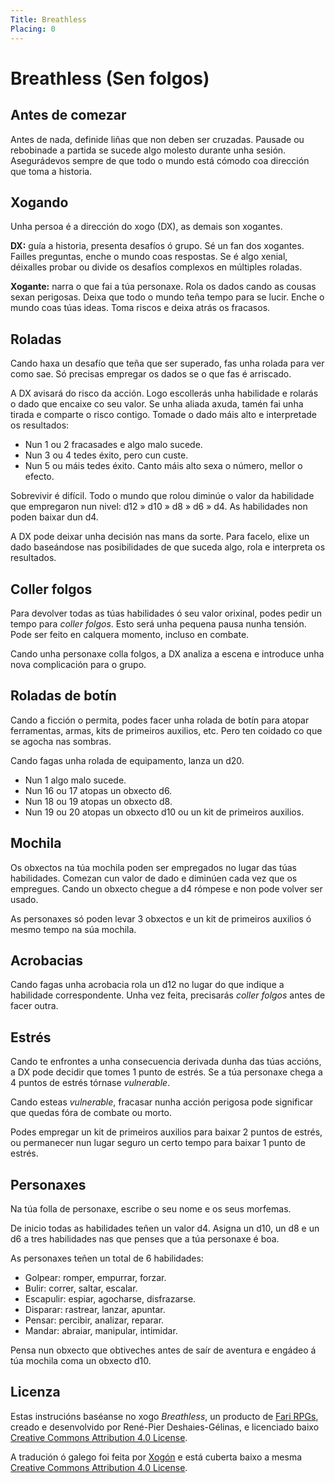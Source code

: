 ```yaml
---
Title: Breathless
Placing: 0
---
```


# Breathless (Sen folgos)

## Antes de comezar
Antes de nada, definide liñas que non deben ser cruzadas. Pausade ou rebobinade a partida se sucede algo molesto durante unha sesión. Asegurádevos sempre de que todo o mundo está cómodo coa dirección que toma a historia.


## Xogando
Unha persoa é a dirección do xogo (DX), as demais son xogantes.

**DX:** guía a historia, presenta desafíos ó grupo. Sé un fan dos xogantes. Failles preguntas, enche o mundo coas respostas. Se é algo xenial, déixalles probar ou divide os desafíos complexos en múltiples roladas.

**Xogante:** narra o que fai a túa personaxe. Rola os dados cando as cousas sexan perigosas. Deixa que todo o mundo teña tempo para se lucir. Enche o mundo coas túas ideas. Toma riscos e deixa atrás os fracasos.


## Roladas
Cando haxa un desafío que teña que ser superado, fas unha rolada para ver como sae. Só precisas empregar os dados se o que fas é arriscado.

A DX avisará do risco da acción. Logo escollerás unha habilidade e rolarás o dado que encaixe co seu valor. Se unha aliada axuda, tamén fai unha tirada e comparte o risco contigo. Tomade o dado máis alto e interpretade os resultados:

* Nun 1 ou 2 fracasades e algo malo sucede.
* Nun 3 ou 4 tedes éxito, pero cun custe.
* Nun 5 ou máis tedes éxito. Canto máis alto sexa o número, mellor o efecto.

Sobrevivir é difícil. Todo o mundo que rolou diminúe o valor da habilidade que empregaron nun nivel: d12 » d10 » d8 » d6 » d4. As habilidades non poden baixar dun d4.

A DX pode deixar unha decisión nas mans da sorte. Para facelo, elixe un dado baseándose nas posibilidades de que suceda algo, rola e interpreta os resultados.


## Coller folgos
Para devolver todas as túas habilidades ó seu valor orixinal, podes pedir un tempo para *coller folgos*. Esto será unha pequena pausa nunha tensión. Pode ser feito en calquera momento, incluso en combate.

Cando unha personaxe colla folgos, a DX analiza a escena e introduce unha nova complicación para o grupo.


## Roladas de botín
Cando a ficción o permita, podes facer unha rolada de botín para atopar ferramentas, armas, kits de primeiros auxilios, etc. Pero ten coidado co que se agocha nas sombras.

Cando fagas unha rolada de equipamento, lanza un d20.
* Nun 1 algo malo sucede.
* Nun 16 ou 17 atopas un obxecto d6.
* Nun 18 ou 19 atopas un obxecto d8.
* Nun 19 ou 20 atopas un obxecto d10 ou un kit de primeiros auxilios.


## Mochila
Os obxectos na túa mochila poden ser empregados no lugar das túas habilidades. Comezan cun valor de dado e diminúen cada vez que os empregues. Cando un obxecto chegue a d4 rómpese e non pode volver ser usado.

As personaxes só poden levar 3 obxectos e un kit de primeiros auxilios ó mesmo tempo na súa mochila.


## Acrobacias
Cando fagas unha acrobacia rola un d12 no lugar do que indique a habilidade correspondente. Unha vez feita, precisarás *coller folgos* antes de facer outra.


## Estrés
Cando te enfrontes a unha consecuencia derivada dunha das túas accións, a DX pode decidir que tomes 1 punto de estrés. Se a túa personaxe chega a 4 puntos de estrés tórnase *vulnerable*.

Cando esteas *vulnerable*, fracasar nunha acción perigosa pode significar que quedas fóra de combate ou morto.

Podes empregar un kit de primeiros auxilios para baixar 2 puntos de estrés, ou permanecer nun lugar seguro un certo tempo para baixar 1 punto de estrés.


## Personaxes
Na túa folla de personaxe, escribe o seu nome e os seus morfemas.

De inicio todas as habilidades teñen un valor d4. Asigna un d10, un d8 e un d6 a tres habilidades nas que penses que a túa personaxe é boa.

As personaxes teñen un total de 6 habilidades:
* Golpear: romper, empurrar, forzar.
* Bulir: correr, saltar, escalar.
* Escapulir: espiar, agocharse, disfrazarse.
* Disparar: rastrear, lanzar, apuntar.
* Pensar: percibir, analizar, reparar.
* Mandar: abraiar, manipular, intimidar.

Pensa nun obxecto que obtiveches antes de saír de aventura e engádeo á túa mochila coma un obxecto d10.


## Licenza
Estas instrucións baséanse no xogo *Breathless*, un producto de [Fari RPGs](https://farirpgs.com/), creado e desenvolvido por René-Pier Deshaies-Gélinas, e licenciado baixo [Creative Commons Attribution 4.0 License](https://creativecommons.org/licenses/by/4.0/deed.gl).

A tradución ó galego foi feita por [Xogón](https://xogon.eu/) e está cuberta baixo a mesma [Creative Commons Attribution 4.0 License](https://creativecommons.org/licenses/by/4.0/deed.gl).